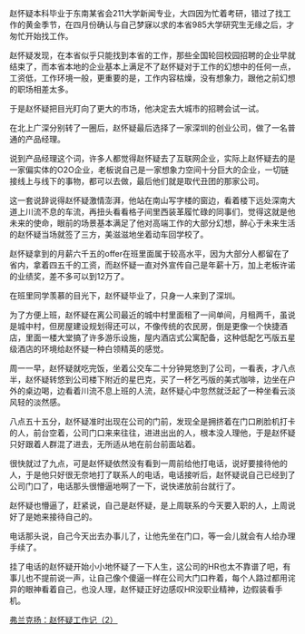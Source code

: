 <p>赵怀疑本科毕业于东南某省会211大学新闻专业，大四因为忙着考研，错过了找工作的黄金季节，在四月份确认与自己梦寐以求的本省985大学研究生无缘之后，才匆忙开始找工作。</p><p>赵怀疑发现，在本省似乎只能找到本省的工作，那些全国轮回校园招聘的企业早就结束了，而本省本地的企业基本上满足不了赵怀疑对于工作的幻想中的任何一点，工资低，工作环境一般，更重要的是，工作内容枯燥，没有想象力，跟他之前幻想的职场相差太多。</p><p>于是赵怀疑把目光盯向了更大的市场，他决定去大城市的招聘会试一试。</p><p>在北上广深分别转了一圈后，赵怀疑最后选择了一家深圳的创业公司，做了一名普通的产品经理。</p><p>说到产品经理这个词，许多人都觉得赵怀疑去了互联网企业，实际上赵怀疑去的是一家偏实体的O2O企业，老板说自己是一家想象力空间十分巨大的企业，一切链接线上与线下的事物，都可以去做，最后他们就是取代丑团的那家公司。</p><p>这一套说辞说得赵怀疑激情澎湃，他站在南山写字楼的窗边，看着楼下远处深南大道上川流不息的车流，再扭头看看格子间里西装革履忙碌的同事们，觉得这就是他未来的使命，眼前的场景基本满足了他对高端工作的大部分幻想，醉心于未来生活的赵怀疑当场就签了三方，美滋滋地坐着动车回学校了。</p><p>赵怀疑拿到的月薪六千五的offer在班里面属于较高水平，因为大部分人都留在了省内，拿着四五千的工资，而赵怀疑一直对外宣传自己是年薪十万，加上老板许诺的业绩奖，差不多可以到12万了。</p><p>在班里同学羡慕的目光下，赵怀疑毕业了，只身一人来到了深圳。</p><p>为了方便上班，赵怀疑在离公司最近的城中村里面租了一间单间，月租两千，虽说是城中村，但房屋建设规划得还可以，不像传统的农民房，倒是更像一个快捷酒店，里面一楼大堂搞了许多游乐设施，屋内酒店式公寓配备，这种低配乞丐版五星级酒店的环境给赵怀疑一种白领精英的感觉。</p><p>周一一早，赵怀疑就吃完饭，坐着公交车二十分钟晃悠到了公司，一看表，才八点半，赵怀疑转悠到公司楼下附近的星巴克，买了一杯乞丐版的美式咖啡，边坐在户外的桌边喝，边看着川流不息上班的人流，赵怀疑心中忽然就泛起了一种坐看云淡风轻的淡然感。</p><p>八点五十五分，赵怀疑准时出现在公司的门前，发现全是拥挤着在门口刷脸机打卡的人，前台空着，公司门口来来往往，进进出出的人，根本没人理他，于是赵怀疑只好跟着人群混了进去，无所适从地在前台前面站着。</p><p>很快就过了九点，可是赵怀疑依然没有看到一周前给他打电话，说好要接待他的人，于是他只好很无奈地打了联系人的电话，电话接听后，赵怀疑说自己已经到了公司门口了，电话那头很懵逼地啊了一下，说快递放前台就行了。</p><p>赵怀疑也懵逼了，赶紧说，自己是赵怀疑，是上周联系的今天要入职的人，上周说好了是她来接待自己的。</p><p>电话那头说，自己今天出去办事儿了，让他先坐在门口，等一会儿就会有人给办理手续了。</p><p>挂了电话的赵怀疑开始小小地怀疑了一下人生，这公司的HR也太不靠谱了吧，有事儿也不提前说一声，让自己像个傻逼一样在公司大门口杵着，每个人路过都用诧异的眼神看着自己，也没人理，赵怀疑正好边感叹HR没职业精神，边假装看手机。</p><a href="https://zhuanlan.zhihu.com/p/63087171" data-draft-node="block" data-draft-type="link-card" data-image="https://pic1.zhimg.com/v2-56b23c785d1f3f0d279fc25e09055aa8_180x120.jpg" data-image-width="985" data-image-height="313" class="internal">弗兰克扬：赵怀疑工作记（2）</a><p></p>